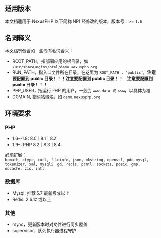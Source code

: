 <ArticleTopAd></ArticleTopAd>

## 适用版本

本文档适用于 NexusPHP(以下简称 NP) 经修改的版本，版本号：>= `1.6`

## 名词释义

本文档所包含的一些专有名词含义：
- ROOT_PATH，指部署应用的根目录，如 `/usr/share/nginx/html/demo.nexusphp.org`
- RUN_PATH，指入口文件所在目录，在这里为 `ROOT_PATH . 'public'`，**注意要配置到 public 目录！！！注意要配置到 public 目录！！！注意要配置到 public 目录！！！**
- PHP_USER，指运行 PHP 的用户，一般为 `www-data 或 www`，以具体为准
- DOMAIN, 指网站域名，如 `demo.nexusphp.org`

## 环境要求

### PHP
- 1.6～1.8: 8.0｜8.1｜8.2  
- 1.9+: PHP 8.2｜8.3｜8.4

必须扩展：  
`bcmath, ctype, curl, fileinfo, json, mbstring, openssl, pdo_mysql, tokenizer, xml, mysqli, gd, redis, pcntl, sockets, posix, gmp, opcache, zip, intl`

### 数据库
- Mysql: 推荐 5.7 最新版或以上  
- Redis: 2.6.12 或以上

### 其他
- rsync，更新版本时对文件进行同步覆盖
- supervisor，队列执行器进程守护


